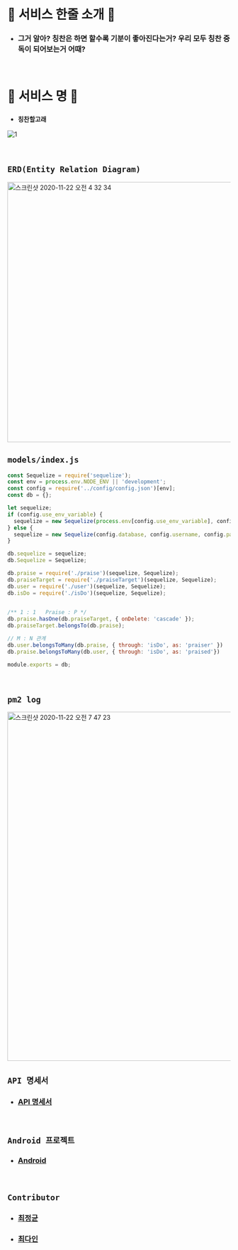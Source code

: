 # 💙 서비스 한줄 소개 💙

- ### 그거 알아? 칭찬은 하면 할수록 기분이 좋아진다는거? 우리 모두 칭찬 중독이 되어보는거 어때?

<br>

# 🐋 서비스 명 🐋

- ### `칭찬할고래`

![1](https://user-images.githubusercontent.com/45676906/99889339-71735600-2c97-11eb-8865-9c3a9d4783fd.png)

<br>

## `ERD(Entity Relation Diagram)`

<img width="586" alt="스크린샷 2020-11-22 오전 4 32 34" src="https://user-images.githubusercontent.com/45676906/99885915-c1442400-2c7b-11eb-90b8-641ee7a30bfa.png">


<br>

## `models/index.js`

```javascript
const Sequelize = require('sequelize');
const env = process.env.NODE_ENV || 'development';
const config = require('../config/config.json')[env];
const db = {};

let sequelize;
if (config.use_env_variable) {
  sequelize = new Sequelize(process.env[config.use_env_variable], config);
} else {
  sequelize = new Sequelize(config.database, config.username, config.password, config);
}

db.sequelize = sequelize;
db.Sequelize = Sequelize;

db.praise = require('./praise')(sequelize, Sequelize);
db.praiseTarget = require('./praiseTarget')(sequelize, Sequelize);
db.user = require('./user')(sequelize, Sequelize);
db.isDo = require('./isDo')(sequelize, Sequelize);
  

/** 1 : 1   Praise : P */
db.praise.hasOne(db.praiseTarget, { onDelete: 'cascade' });
db.praiseTarget.belongsTo(db.praise);

// M : N 관계
db.user.belongsToMany(db.praise, { through: 'isDo', as: 'praiser' })
db.praise.belongsToMany(db.user, { through: 'isDo', as: 'praised'})

module.exports = db;
```

<br>

## `pm2 log`

<img width="786" alt="스크린샷 2020-11-22 오전 7 47 23" src="https://user-images.githubusercontent.com/45676906/99889297-00cc3980-2c97-11eb-98c3-0cc35972292e.png">


<br>

## `API 명세서`

- ### [API 명세서](https://github.com/Praise-Whale/Praise_Server/wiki)

<br>


## `Android 프로젝트`

- ### [Android](https://github.com/Praise-Whale/Praise-Whale-AOS)

<br>

## `Contributor`

- ### [최정균](https://github.com/wjdrbs96)
- ### [최다인](https://github.com/DA-IN-droid)